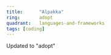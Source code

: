 ```yaml
---
title:      "Alpakka"
ring:       adopt
quadrant:   languages-and-frameworks
tags: [coding]
---
```


Updated to "adopt"
